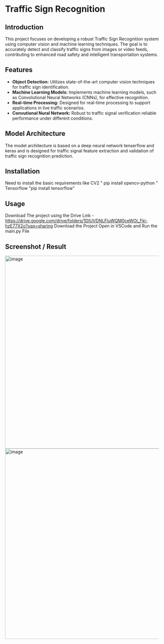 # Traffic Sign Recognition


## Introduction

This project focuses on developing a robust Traffic Sign Recognition system using computer vision and machine learning techniques. The goal is to accurately detect and classify traffic signs from images or video feeds, contributing to enhanced road safety and intelligent transportation systems.

## Features

- **Object Detection:** Utilizes state-of-the-art computer vision techniques for traffic sign identification.
- **Machine Learning Models:** Implements machine learning models, such as Convolutional Neural Networks (CNNs), for effective recognition.
- **Real-time Processing:** Designed for real-time processing to support applications in live traffic scenarios.
- **Convutional Nural Network:** Robust to traffic signal verification reliable performance under different conditions.

## Model Architecture
The model architecture is based on a deep neural network tenserflow and keras and is designed for traffic signal feature extraction and validation of traffic sign recognition prediction.

## Installation
Need to install the basic requirements like 
CV2 " pip install opencv-python "
Tensorflow "pip install tensorflow"

## Usage
Download The project using the Drive Link -
https://drive.google.com/drive/folders/1DIUVDNLFluWQM0ceWOi_Fkj-hzE77X2o?usp=sharing 
Download the Project Open in VSCode and Run the main.py File

## Screenshot / Result
<img width="629" alt="image" src="https://github.com/Agniv-Paul/Traffic-Sign-Recognition/assets/136624547/5c9bd985-0664-4206-9bed-96dab564e348">
<img width="621" alt="image" src="https://github.com/Agniv-Paul/Traffic-Sign-Recognition/assets/136624547/503b04c5-2f95-44e3-9601-5804db1d7206">


